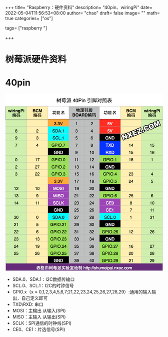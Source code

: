 +++
title= "Raspberry：硬件资料"
description= "40pin、wiringPi"
date= 2022-05-04T11:56:53+08:00
author= "chao"
draft= false
image= "" 
math= true
categories= ["os"]

tags=  ["raspberry "]

+++

# 树莓派硬件资料

# 40pin



![img](images/rpi-pins-40-0.png)

- SDA.0、SDA.1：I2C数据传输口
- SCL.0、SCL.1：I2C的时钟信号
- GPIO.x（x = 0,1,2,3,4,5,6,7;21,22,23,24,25,26,27,28,29）:通用的输入输出，自己定义即可
- TXD\RXD: 串口
- MOSI：主输出  从输入(SPI)
- MISO：主输入  从输出(SPI)
- SCLK：SPI通信的时钟线(SPI)
- CE0、CE1：片选信号(SPI)

